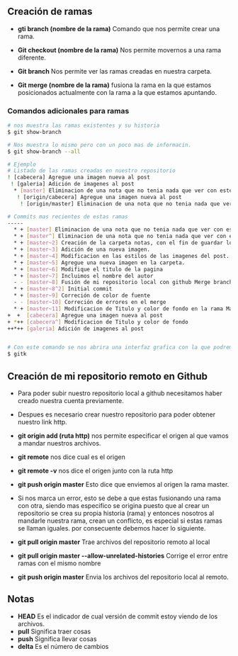 ## Creación de ramas

- **gti branch (nombre de la rama)**  Comando que nos permite crear una rama. 

- **Git checkout (nombre de la rama)** Nos permite movernos a una rama diferente. 

- **Git branch** Nos permite ver las ramas creadas en nuestra carpeta.

- **Git merge (nombre de la rama)** fusiona la rama en la que estamos posicionados actualmente con la rama a la que estamos apuntando. 

### Comandos adicionales para ramas

```bash
# nos muestra las ramas existentes y su historia 
$ git show-branch 

# Nos muestra lo mismo pero con un poco mas de informacin. 
$ git show-branch --all 

# Ejemplo 
# Listado de las ramas creadas en nuestro repositorio
! [cabecera] Agregue una imagen nueva al post
 ! [galeria] Adición de imagenes al post
  * [master] Eliminacion de una nota que no tenia nada que ver con este curso
   ! [origin/cabecera] Agregue una imagen nueva al post
    ! [origin/master] Eliminacion de una nota que no tenia nada que ver con este curso

# Commits mas recientes de estas ramas
-----
  * + [master] Eliminacion de una nota que no tenia nada que ver con este curso
  * + [master^] Eliminacion de una nota que no tenia nada que ver con este curso
  * + [master~2] Creación de la carpeta notas, con el fin de guardar los apuntes que estado realizando durante mis practicas en git y github
  * + [master~3] Adición de una nueva imagen.
  * + [master~4] Modificacion en las estilos de las imagenes del post.
  * + [master~5] Agregue una nueva imagen en la carpeta.
  * + [master~6] Modifique el titulo de la pagina
  * + [master~7] Incluimos el nombre del autor
  - - [master~8] Fusión de mi repositorio local con github Merge branch 'master' of https://github.com/GenaroJavier/Primeros-pasos-con-Git-y-Github
  * + [master~8^2] Initial commit
  * + [master~9] Correción de color de fuente
  - - [master~10] Correción de errores en el merge
  * + [master~11] Modificacion de Titulo y color de fondo en la rama Master
+  +  [cabecera] Agregue una imagen nueva al post
+ *++ [cabecera^] Modificacion de Titulo y color de fondo
++*++ [galeria] Adición de imagenes al post


# Con este comando se nos abrira una interfaz grafica con la que podremos observar la historia de nuestro proyectro de una forma mas detallada.
$ gitk 
```

## Creación de mi repositorio remoto en Github

- Para poder subir nuestro repositorio local a github necesitamos haber creado nuestra cuenta previamente. 

- Despues es necesario crear nuestro repositorio para poder obtener nuestro link http. 

- **git origin add (ruta http)** nos permite especificar el origen al que vamos a mandar nuestros archivos. 

- **git remote** nos dice cual es el origen 

- **git remote -v** nos dice el origen junto con la ruta http 

- **git push origin master** Esto dice que enviemos al origen la rama master. 

- Si nos marca un error, esto se debe a que estas fusionando una rama con otra, siendo mas especifico se origina puesto que al crear un repositorio se crea su propia historia (rama) y entonces nosotros al mandarle nuestra rama, crean un conflicto, es especial si estas ramas se llaman iguales. por consecuente debemos hacer lo siguiente. 

- **git pull origin master**  Trae archivos del repositorio remoto al local 

- **git pull origin master --allow-unrelated-histories** Corrige el error entre ramas con el mismo nombre

- **git push origin master** Envia los archivos del repositorio local al remoto. 

## Notas

- **HEAD** Es el indicador de cual versión de commit estoy viendo de los archivos.
- **pull** Significa traer cosas
- **push** Significa llevar cosas 
- **delta** Es el número de cambios 
